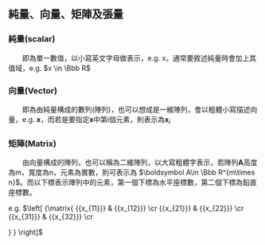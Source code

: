 ## 純量、向量、矩陣及張量
### 純量(scalar)
&emsp;&emsp;即為單一數值，以小寫英文字母做表示，e.g. $x$。通常要敘述純量時會加上其值域，e.g. $x \in \Bbb R$

### 向量(Vector)
&emsp;&emsp;即為由純量構成的數列(陣列)，也可以想成是一維陣列，會以粗體小寫描述向量，e.g. $\boldsymbol x$，而若是要指定$\boldsymbol x$中第i個元素，則表示為$\boldsymbol x_i$

### 矩陣(Matrix)
&emsp;&emsp;由向量構成的陣列，也可以稱為二維陣列，以大寫粗體字表示，若陣列$\boldsymbol A$高度為m，寬度為n，元素為實數，則可表示為 $\boldsymbol A\in \Bbb R^{m\times n}$。而以下標表示陣列中的元素，第一個下標為水平座標數，第二個下標為鉛直座標數。

e.g.
$\left[ {\matrix{
   {{x_{11}}} & {{x_{12}}}  \cr 
   {{x_{21}}} & {{x_{22}}}  \cr 
   {{x_{31}}} & {{x_{32}}}  \cr 

 } } \right]$
